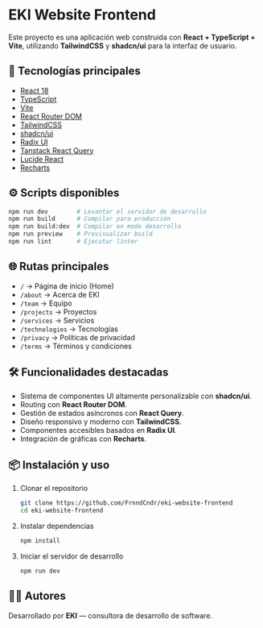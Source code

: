# EKI Website Frontend

Este proyecto es una aplicación web construida con **React + TypeScript + Vite**, utilizando **TailwindCSS** y **shadcn/ui** para la interfaz de usuario.

## 🚀 Tecnologías principales
- [React 18](https://react.dev/)
- [TypeScript](https://www.typescriptlang.org/)
- [Vite](https://vitejs.dev/)
- [React Router DOM](https://reactrouter.com/)
- [TailwindCSS](https://tailwindcss.com/)
- [shadcn/ui](https://ui.shadcn.com/)
- [Radix UI](https://www.radix-ui.com/)
- [Tanstack React Query](https://tanstack.com/query)
- [Lucide React](https://lucide.dev/)
- [Recharts](https://recharts.org/)


## ⚙️ Scripts disponibles
```bash
npm run dev        # Levantar el servidor de desarrollo
npm run build      # Compilar para producción
npm run build:dev  # Compilar en modo desarrollo
npm run preview    # Previsualizar build
npm run lint       # Ejecutar linter
```

## 🌐 Rutas principales
- `/` → Página de inicio (Home)
- `/about` → Acerca de EKI
- `/team` → Equipo
- `/projects` → Proyectos
- `/services` → Servicios
- `/technologies` → Tecnologías
- `/privacy` → Políticas de privacidad
- `/terms` → Términos y condiciones

## 🛠️ Funcionalidades destacadas
- Sistema de componentes UI altamente personalizable con **shadcn/ui**.
- Routing con **React Router DOM**.
- Gestión de estados asíncronos con **React Query**.
- Diseño responsivo y moderno con **TailwindCSS**.
- Componentes accesibles basados en **Radix UI**.
- Integración de gráficas con **Recharts**.

## 📦 Instalación y uso
1. Clonar el repositorio
   ```bash
   git clone https://github.com/FrnndCndr/eki-website-frontend
   cd eki-website-frontend
   ```
2. Instalar dependencias
   ```bash
   npm install
   ```
3. Iniciar el servidor de desarrollo
   ```bash
   npm run dev
   ```

## 👨‍💻 Autores
Desarrollado por **EKI** — consultora de desarrollo de software.
